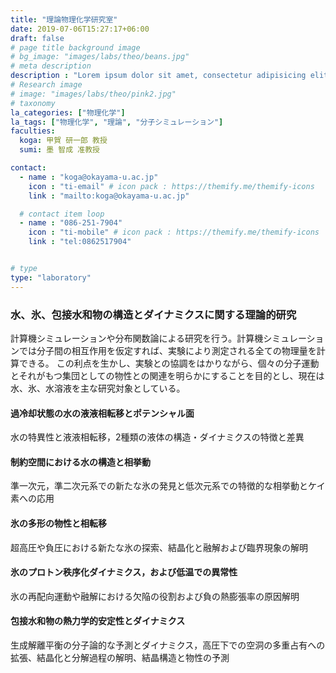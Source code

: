 ```yaml
---
title: "理論物理化学研究室"
date: 2019-07-06T15:27:17+06:00
draft: false
# page title background image
# bg_image: "images/labs/theo/beans.jpg"
# meta description
description : "Lorem ipsum dolor sit amet, consectetur adipisicing elit, sed do eiusmod tempor incididunt ut labore. dolore magna aliqua. Ut enim ad minim veniam, quis nostrud."
# Research image
# image: "images/labs/theo/pink2.jpg"
# taxonomy
la_categories: ["物理化学"]
la_tags: ["物理化学", "理論", "分子シミュレーション"]
faculties:
  koga: 甲賀 研一郎 教授
  sumi: 墨 智成 准教授

contact:
  - name : "koga@okayama-u.ac.jp"
    icon : "ti-email" # icon pack : https://themify.me/themify-icons
    link : "mailto:koga@okayama-u.ac.jp"

  # contact item loop
  - name : "086-251-7904"
    icon : "ti-mobile" # icon pack : https://themify.me/themify-icons
    link : "tel:0862517904"


# type
type: "laboratory"
---
```

### 水、氷、包接水和物の構造とダイナミクスに関する理論的研究

計算機シミュレーションや分布関数論による研究を行う。計算機シミュレーションでは分子間の相互作用を仮定すれば、実験により測定される全ての物理量を計算できる。
この利点を生かし、実験との協調をはかりながら、個々の分子運動とそれがもつ集団としての物性との関連を明らかにすることを目的とし、現在は水、氷、水溶液を主な研究対象としている。

#### 過冷却状態の水の液液相転移とポテンシャル面

水の特異性と液液相転移，2種類の液体の構造・ダイナミクスの特徴と差異

#### 制約空間における水の構造と相挙動

準一次元，準二次元系での新たな氷の発見と低次元系での特徴的な相挙動とケイ素への応用

#### 氷の多形の物性と相転移

超高圧や負圧における新たな氷の探索、結晶化と融解および臨界現象の解明

#### 氷のプロトン秩序化ダイナミクス，および低温での異常性

氷の再配向運動や融解における欠陥の役割および負の熱膨張率の原因解明

#### 包接水和物の熱力学的安定性とダイナミクス

生成解離平衡の分子論的な予測とダイナミクス，高圧下での空洞の多重占有への拡張、結晶化と分解過程の解明、結晶構造と物性の予測
